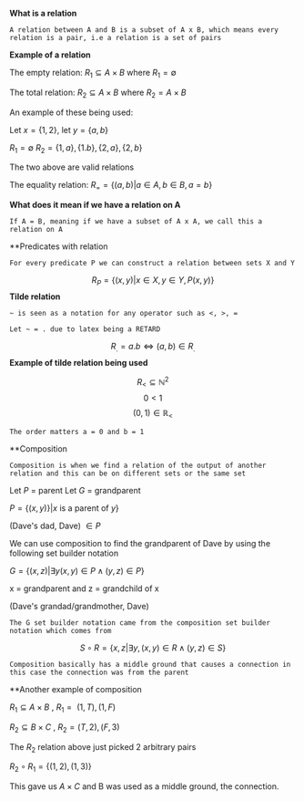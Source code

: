 **What is a relation**

	A relation between A and B is a subset of A x B, which means every relation is a pair, i.e a relation is a set of pairs

**Example of a relation**

The empty relation: $R_{1} \subseteq A \times B$ where $R_{1} = \emptyset$

The total relation: $R_{2} \subseteq A \times B$ where $R_{2} = A \times B$

An example of these being used:

Let $x = \{1,2\}$, let $y = \{a,b\}$ 

$R_{1} = \emptyset$
$R_{2} = \{1,a\}, \{1.b\}, \{2,a\}, \{2,b\}$

The two above are valid relations

The equality relation: $R_{=} = \{(a,b) \vert a \in A, b \in B, a = b\}$

**What does it mean if we have a relation on A**

	If A = B, meaning if we have a subset of A x A, we call this a relation on A

**Predicates with relation

	For every predicate P we can construct a relation between sets X and Y

$$R_{P} = \{(x,y) \vert x \in X , y \in Y , P(x,y) \} $$
**Tilde relation**

	~ is seen as a notation for any operator such as <, >, =

	Let ~ = . due to latex being a RETARD

$$R_{.} =  a .b \iff (a,b) \in R_{.}$$
**Example of tilde relation being used**

$$R_{<}  \subseteq \mathbb{N}^{2}$$
$$0 < 1$$
$$(0,1) \in \mathbb{R}_{<}$$

	The order matters a = 0 and b = 1

**Composition

	Composition is when we find a relation of the output of another relation and this can be on different sets or the same set

Let $P$ = parent
Let $G$ = grandparent

$P = \{(x,y)\} \vert x$ is a parent of $y \}$

(Dave's dad, Dave) $\in P$

We can use composition to find the grandparent of Dave by using the following set builder notation

$G = \{(x,z) \vert \exists y (x,y) \in P \land (y,z) \in P \}$

x = grandparent and z = grandchild of x

(Dave's grandad/grandmother, Dave)

	The G set builder notation came from the composition set builder notation which comes from

$$S \circ R = {\{x,z} \vert  \exists y ,(x,y) \in R \land (y,z) \in S\}$$

	Composition basically has a middle ground that causes a connection in this case the connection was from the parent 

**Another example of composition

$R_{1} \subseteq A \times B$ , $R_{1} = {\ (1,T), (1,F)}$

$R_{2} \subseteq B \times C$ , $R_{2} = (T,2), (F,3)$

The $R_{2}$ relation above just picked 2 arbitrary pairs

$R_{2} \circ R_{1} = \{(1,2), (1,3)\}$

This gave us $A \times C$ and B was used as a middle ground, the connection.




